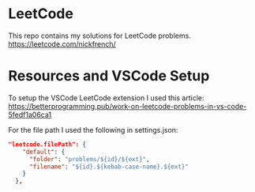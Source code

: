 # LeetCode
This repo contains my solutions for LeetCode problems.
https://leetcode.com/nickfrench/

# Resources and VSCode Setup
To setup the VSCode LeetCode extension I used this article: https://betterprogramming.pub/work-on-leetcode-problems-in-vs-code-5fedf1a06ca1

For the file path I used the following in settings.json:
```json
"leetcode.filePath": {
    "default": {
      "folder": "problems/${id}/${ext}",
      "filename": "${id}.${kebab-case-name}.${ext}"
    }
  },
```